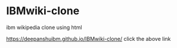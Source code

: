 # IBMwiki-clone
ibm wikipedia clone using html

https://deepanshuibm.github.io/IBMwiki-clone/
click the above link
